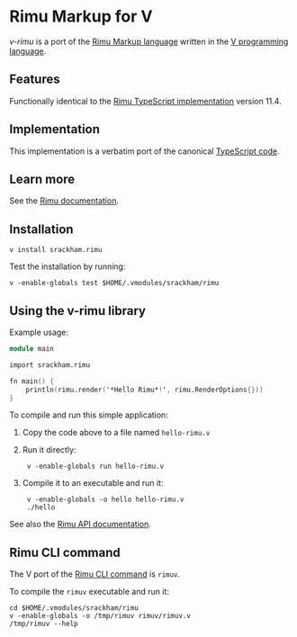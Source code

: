 # Rimu Markup for V

_v-rimu_ is a port of the [Rimu Markup language](https://github.com/srackham/rimu) written in the [V programming language](https://vlang.io/).

## Features
Functionally identical to the [Rimu TypeScript implementation](https://github.com/srackham/rimu) version 11.4.

## Implementation
This implementation is a verbatim port of the canonical [TypeScript code](https://github.com/srackham/rimu).

## Learn more
See the [Rimu documentation](https://srackham.github.io/rimu/reference.html).

## Installation

    v install srackham.rimu

Test the installation by running:

    v -enable-globals test $HOME/.vmodules/srackham/rimu

<!-- TODO Example installation and test workflows for Ubuntu, macOS and Windows can be found in the Github Actions [workflow file](https://github.com/srackham/v-rimu/blob/master/.github/workflows/ci.yml). -->

## Using the v-rimu library
Example usage:

``` v
module main

import srackham.rimu

fn main() {
	println(rimu.render('*Hello Rimu*!', rimu.RenderOptions{}))
}
```
To compile and run this simple application:

1. Copy the code above to a file named `hello-rimu.v`
2. Run it directly:

        v -enable-globals run hello-rimu.v

3. Compile it to an executable and run it:

        v -enable-globals -o hello hello-rimu.v
        ./hello

See also the [Rimu API documentation](https://srackham.github.io/rimu/reference.html#api).


## Rimu CLI command
The V port of the [Rimu CLI command](https://srackham.github.io/rimu/reference.html#rimuc-command) is `rimuv`.

To compile the `rimuv` executable and run it:

    cd $HOME/.vmodules/srackham/rimu
    v -enable-globals -o /tmp/rimuv rimuv/rimuv.v
    /tmp/rimuv --help

